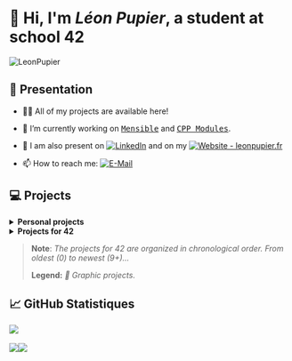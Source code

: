 <h1 align="left">👋 Hi, I'm <i>Léon Pupier</i>, a student at school 42</h1>

<p align="left"> <img src="https://komarev.com/ghpvc/?username=LeonPupier&label=Profile%20views&color=0e75b6&style=flat" alt="LeonPupier" /> </p>

## 📕 Presentation

- 👨‍💻 All of my projects are available here!

- 🌱 I’m currently working on [<kbd>Mensible](https://github.com/LeonPupier/Mensible) and [<kbd>CPP Modules](https://github.com/LeonPupier/CPPModules).

- 📝 I am also present on [![LinkedIn](https://img.shields.io/badge/LinkedIn-0e76a8?logo=linkedin)](https://www.linkedin.com/in/l%C3%A9on-pupier0420/) and on my [![Website - leonpupier.fr](https://img.shields.io/badge/Website-leonpupier.fr-blue?logo=google)](https://leonpupier.fr)

- 📫 How to reach me: [![E-Mail](https://img.shields.io/badge/E--Mail-white?logo=proton)](mailto:public_contact.l2qt6@slmail.me)

## 💻 Projects

<details close>
   <summary><b>Personal projects</b></summary>

   * [<kbd>Mensible 🎨 <img height=11 src="https://github.com/devicons/devicon/blob/master/icons/python/python-original.svg">](https://github.com/LeonPupier/Mensible/)
   * [<kbd>Reminder 🎨 <img height=11 src="https://github.com/devicons/devicon/blob/master/icons/python/python-original.svg">](https://github.com/LeonPupier/Reminder/)
   * [<kbd>GameEngine 🎨 <img height=11 src="https://github.com/devicons/devicon/blob/master/icons/python/python-original.svg">](https://github.com/LeonPupier/GameEngine/)
   * [<kbd>Maze-Solving 🎨 <img height=11 src="https://github.com/devicons/devicon/blob/master/icons/python/python-original.svg">](https://github.com/LeonPupier/Maze-solving/)

</details>

<details close>
   <summary><b>Projects for 42</b></summary>

   0. [<kbd>Libft <img height=11 src="https://github.com/devicons/devicon/blob/master/icons/c/c-original.svg">](https://github.com/LeonPupier/Libft/)
   1. [<kbd>Born-To-Be-Root <img height=11 src="https://github.com/devicons/devicon/blob/master/icons/bash/bash-original.svg">](https://github.com/LeonPupier/b2br-commands) 
   2. [<kbd>Ft_Printf <img height=11 src="https://github.com/devicons/devicon/blob/master/icons/c/c-original.svg">](https://github.com/LeonPupier/ft_printf) 
   3. [<kbd>Get-Next-Line <img height=11 src="https://github.com/devicons/devicon/blob/master/icons/c/c-original.svg">](https://github.com/LeonPupier/Get-Next-Line) 
   4. [<kbd>FdF 🎨 <img height=11 src="https://github.com/devicons/devicon/blob/master/icons/c/c-original.svg">](https://github.com/LeonPupier/FdF)
   5. [<kbd>Minitalk <img height=11 src="https://github.com/devicons/devicon/blob/master/icons/c/c-original.svg">](https://github.com/LeonPupier/Minitalk)
   6. [<kbd>Push_Swap <img height=11 src="https://github.com/devicons/devicon/blob/master/icons/c/c-original.svg">](https://github.com/LeonPupier/Push_swap)
   7. [<kbd>Philosophers <img height=11 src="https://github.com/devicons/devicon/blob/master/icons/c/c-original.svg">](https://github.com/LeonPupier/Philosophers)
   8. [<kbd>Minishell <img height=11 src="https://github.com/devicons/devicon/blob/master/icons/c/c-original.svg">](https://github.com/LeonPupier/Minishell)
   9. [<kbd>CPP Modules <img height=11 src="https://github.com/devicons/devicon/blob/master/icons/cplusplus/cplusplus-original.svg">](https://github.com/LeonPupier/CppModules/)
      * [<kbd>9.00 <img height=11 src="https://github.com/devicons/devicon/blob/master/icons/cplusplus/cplusplus-original.svg">](https://github.com/LeonPupier/CppModules/tree/master/Cpp00)
      * [<kbd>9.01 <img height=11 src="https://github.com/devicons/devicon/blob/master/icons/cplusplus/cplusplus-original.svg">](https://github.com/LeonPupier/CppModules/tree/master/Cpp01)
      * [<kbd>9.02 <img height=11 src="https://github.com/devicons/devicon/blob/master/icons/cplusplus/cplusplus-original.svg">](https://github.com/LeonPupier/CppModules/tree/master/Cpp02)
      * [<kbd>9.03 <img height=11 src="https://github.com/devicons/devicon/blob/master/icons/cplusplus/cplusplus-original.svg">](https://github.com/LeonPupier/CppModules/tree/master/Cpp03)
      * [<kbd>9.04 <img height=11 src="https://github.com/devicons/devicon/blob/master/icons/cplusplus/cplusplus-original.svg">](https://github.com/LeonPupier/CppModules/tree/master/Cpp04)
   10. [<kbd>Cub3D 🎨 <img height=11 src="https://github.com/devicons/devicon/blob/master/icons/c/c-original.svg">](https://github.com/aLeuleu/cub3d)

</details>

> **Note**:
> *The projects for 42 are organized in chronological order. From oldest (0) to newest (9+)...*
>
> **Legend:**
> *🎨 Graphic projects.*

## 📈 GitHub Statistiques
<p display="left"><img src="http://github-profile-summary-cards.vercel.app/api/cards/profile-details?username=LeonPupier&theme=transparent"/>
<p display="left"><img src="http://github-profile-summary-cards.vercel.app/api/cards/stats?username=LeonPupier&theme=transparent"
   display="left"><img src="http://github-profile-summary-cards.vercel.app/api/cards/repos-per-language?username=LeonPupier&theme=transparent"/>
